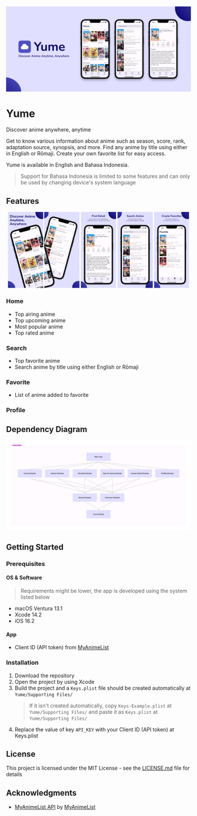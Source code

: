 ![Yume](readme/feature-graphic.jpg "Yume")

# Yume
Discover anime anywhere, anytime

Get to know various information about anime such as season, score, rank, adaptation source, synopsis, and more. Find any anime by title using either in English or Rōmaji. Create your own favorite list for easy access.

Yume is available in English and Bahasa Indonesia.
> Support for Bahasa Indonesia is limited to some features and can only be used by changing device's system language

## Features
<p align="center">
 <img src="readme/screen-1.jpg" width="19%">
 <img src="readme/screen-2.jpg" width="19%">
 <img src="readme/screen-3.jpg" width="19%">
 <img src="readme/screen-4.jpg" width="19%">
 <img src="readme/screen-5.jpg" width="19%">
</p>

### Home
- Top airing anime
- Top upcoming anime
- Most popular anime
- Top rated anime

### Search
- Top favorite anime
- Search anime by title using either English or Rōmaji

### Favorite
- List of anime added to favorite

### Profile

## Dependency Diagram
![Yume Dependency Diagram](readme/dependency-diagram.png "Yume Dependency Diagram")

## Getting Started
### Prerequisites
#### OS & Software
> Requirements might be lower, the app is developed using the system listed below
* macOS Ventura 13.1
* Xcode 14.2
* iOS 16.2

#### App
* Client ID (API token) from [MyAnimeList](https://myanimelist.net/apiconfig)

### Installation
1. Download the repository
2. Open the project by using Xcode
3. Build the project and a `Keys.plist` file should be created automatically at `Yume/Supporting Files/`
   > If it isn't created automatically, copy `Keys-Example.plist` at `Yume/Supporting Files/` and paste it as `Keys.plist` at `Yume/Supporting Files/`
4. Replace the value of key `API_KEY` with your Client ID (API token) at Keys.plist

## License
This project is licensed under the MIT License - see the [LICENSE.md](https://github.com/bryanless/Yume-Swift/blob/main/LICENSE) file for details

## Acknowledgments
* [MyAnimeList API](https://myanimelist.net/apiconfig/references/api/v2) by [MyAnimeList](https://myanimelist.net)
